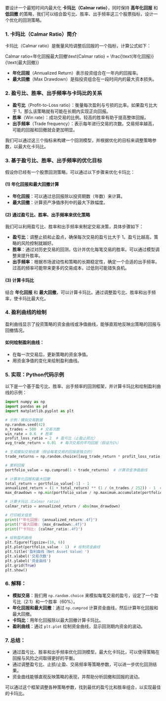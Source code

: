 要设计一个最短时间内最大化 **卡玛比（Calmar ratio）**，同时保持 **高年化回报** 和 **低回撤** 的策略，我们可以结合盈亏比、胜率、出手频率这三个股票指标，设计一个优化的回测策略。

### 1. 卡玛比（Calmar Ratio）简介

卡玛比（Calmar ratio）是衡量风险调整后回报的一个指标，计算公式如下：

Calmar ratio=年化回报最大回撤\text{Calmar ratio} = \frac{\text{年化回报}}{\text{最大回撤}}

-   **年化回报**（Annualized Return）表示投资组合在一年内的回报率。
-   **最大回撤**（Max Drawdown）是指投资组合在一段时间内的最大资本损失。

### 2. 盈亏比、胜率、出手频率与卡玛比的关系

-   **盈亏比**（Profit-to-Loss ratio）：衡量每次盈利与亏损的比率。如果盈亏比大于 1，那么该策略就有可能在长期内实现正向回报。
-   **胜率**（Win rate）：成功交易的比例。较高的胜率有助于提高整体回报。
-   **出手频率**（Trade frequency）：表示每年进行交易的次数。交易频率越高，可能的回报和回撤就会更加明显。

我们可以通过这三个指标来构建一个回测模型，并根据优化的目标来调整策略参数，以最大化卡玛比。

### 3. 基于盈亏比、胜率、出手频率的优化目标

假设你已经有一个股票回测策略，可以通过以下步骤来优化卡玛比：

#### (1) 年化回报和最大回撤计算

-   **年化回报**：可以通过总回报除以投资期数（年数）来计算。
-   **最大回撤**：计算资产净值序列中的最大下跌幅度。

#### (2) 通过盈亏比、胜率、出手频率来优化策略

我们可以利用盈亏比、胜率和出手频率来制定交易决策，具体步骤如下：

-   **盈亏比**：调整止损和止盈点，确保每次交易的盈亏比大于 1。盈亏比越高，策略的风险控制就越好。
-   **胜率**：通过对历史交易的回测，估计并优化每笔交易的胜率。可以通过模型调整来提升胜率。
-   **出手频率**：根据市场波动性和策略的长期稳定性，确定一个合适的出手频率。过高的频率可能带来更多的交易成本，过低则可能错失良机。

#### (3) 计算卡玛比

结合 **年化回报** 和 **最大回撤**，可以计算卡玛比。通过调整盈亏比、胜率和出手频率，使卡玛比最大化。

### 4. 盈利曲线的绘制

盈利曲线显示了投资策略的资金曲线或净值曲线，能够直观地反映出策略的回报与回撤情况。

#### 如何绘制盈利曲线：

-   在每一次交易后，更新策略的资金净值。
-   用资金净值的变化来绘制盈利曲线。

### 5. 实现：Python代码示例

以下是一个基于盈亏比、胜率、出手频率的回测框架，并计算卡玛比和绘制盈利曲线的示例：

```python
import numpy as np
import pandas as pd
import matplotlib.pyplot as plt

# 示例：模拟交易数据
np.random.seed(42)
n_trades = 500  # 交易次数
win_rate = 0.6  # 胜率
profit_loss_ratio = 2  # 盈亏比（止盈止损比）
avg_trade_return = 0.01  # 每次交易的平均回报（假设为1%）

# 生成模拟交易结果（假设每笔交易的回报是独立的）
trade_returns = np.random.choice([avg_trade_return * profit_loss_ratio, -avg_trade_return], size=n_trades, p=[win_rate, 1 - win_rate])

# 累积回报
portfolio_value = np.cumprod(1 + trade_returns)  # 计算资金净值曲线

# 计算年化回报和最大回撤
total_return = portfolio_value[-1] - 1
annualized_return = (1 + total_return) ** (1 / (n_trades / 252)) - 1  # 假设每年有252个交易日
max_drawdown = np.min(portfolio_value / np.maximum.accumulate(portfolio_value))  # 最大回撤

# 计算卡玛比（Calmar ratio）
calmar_ratio = annualized_return / abs(max_drawdown)

# 打印相关信息
print(f"年化回报: {annualized_return:.4f}")
print(f"最大回撤: {max_drawdown:.4f}")
print(f"卡玛比: {calmar_ratio:.4f}")

# 绘制盈利曲线
plt.figure(figsize=(10, 6))
plt.plot(portfolio_value - 1)  # 绘制资金曲线
plt.title('盈利曲线（Net Asset Value）')
plt.xlabel('交易次数')
plt.ylabel('资金曲线')
plt.grid(True)
plt.show()
```

### 6. 解释：

-   **模拟交易**：我们用 `np.random.choice` 来模拟每笔交易的盈亏，设定了一个盈亏比（2:1）和一个胜率（60%）。
-   **年化回报和最大回撤**：通过 `np.cumprod` 计算资金曲线，然后计算年化回报和最大回撤。
-   **卡玛比**：用年化回报除以最大回撤计算卡玛比。
-   **盈利曲线**：通过 `plt.plot` 绘制资金曲线，显示回测期内资金的波动。

### 7. 总结：

-   通过盈亏比、胜率和出手频率优化回测模型，最大化卡玛比，可以使得策略在回报与风险之间取得更好的平衡。
-   通过调整盈亏比、止损/止盈、交易频率等策略参数，可以进一步优化回测结果。
-   资金曲线能够直观反映策略的表现，并帮助分析回撤和回报的波动。

可以通过这个框架调整各种策略参数，找到最优的盈亏比和胜率组合，以实现最佳的卡玛比。
